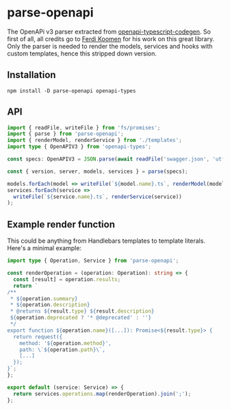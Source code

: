 # parse-openapi

The OpenAPi v3 parser extracted from
[openapi-typescript-codegen](https://github.com/ferdikoomen/openapi-typescript-codegen).
So first of all, all credits go to
[Ferdi Koomen](https://github.com/ferdikoomen) for his work on this great
library. Only the parser is needed to render the models, services and hooks with
custom templates, hence this stripped down version.

## Installation

    npm install -D parse-openapi openapi-types

## API

```typescript
import { readFile, writeFile } from 'fs/promises';
import { parse } from 'parse-openapi';
import { renderModel, renderService } from './templates';
import type { OpenAPIV3 } from 'openapi-types';

const specs: OpenAPIV3 = JSON.parse(await readFile('swagger.json', 'utf8'));

const { version, server, models, services } = parse(specs);

models.forEach(model => writeFile(`${model.name}.ts`, renderModel(model)));
services.forEach(service =>
  writeFile(`${service.name}.ts`, renderService(service))
);
```

## Example render function

This could be anything from Handlebars templates to template literals. Here's a
minimal example:

```typescript
import type { Operation, Service } from 'parse-openapi';

const renderOperation = (operation: Operation): string => {
  const [result] = operation.results;
  return `
/**
 * ${operation.summary}
 * ${operation.description}
 * @returns ${result.type} ${result.description}
 ${operation.deprecated ? '* @deprecated' : ''}
 */
export function ${operation.name}([...]): Promise<${result.type}> {
  return request({
    method: '${operation.method}',
    path: \`${operation.path}\`,
    [...]
  });
}`;
};

export default (service: Service) => {
  return services.operations.map(renderOperation).join(';');
};
```
